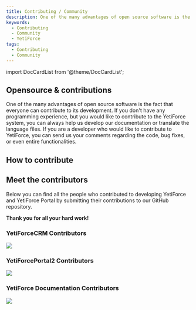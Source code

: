 ```yaml
---
title: Contributing / Community
description: One of the many advantages of open source software is the fact that everyone can contribute to its development.
keywords:
  - Contributing
  - Community
  - YetiForce
tags:
  - Contributing
  - Community
---
```


import DocCardList from '@theme/DocCardList';

## Opensource & contributions

One of the many advantages of open source software is the fact that everyone can contribute to its development. If you don't have any programming experience, but you would like to contribute to the YetiForce system, you can always help us develop our documentation or translate the language files. If you are a developer who would like to contribute to YetiForce, you can send us your comments regarding the code, bug fixes, or even entire functionalities.

## How to contribute

<DocCardList />

## Meet the contributors

Below you can find all the people who contributed to developing YetiForce and YetiForce Portal by submitting their contributions to our GitHub repository.

**Thank you for all your hard work!**

### YetiForceCRM Contributors

<a class="no-shadow" href="https://github.com/YetiForceCompany/YetiForceCRM/graphs/contributors">
	<img src="https://contrib.rocks/image?repo=YetiForceCompany/YetiForceCRM"   />
</a>

### YetiForcePortal2 Contributors

<a class="no-shadow" href="https://github.com/YetiForceCompany/YetiForcePortal2/graphs/contributors">
	<img src="https://contrib.rocks/image?repo=YetiForceCompany/YetiForcePortal2"  />
</a>

### YetiForce Documentation Contributors

<a class="no-shadow" href="https://github.com/YetiForceCompany/YetiForceDoc/graphs/contributors">
	<img src="https://contrib.rocks/image?repo=YetiForceCompany/YetiForceDoc"  />
</a>
